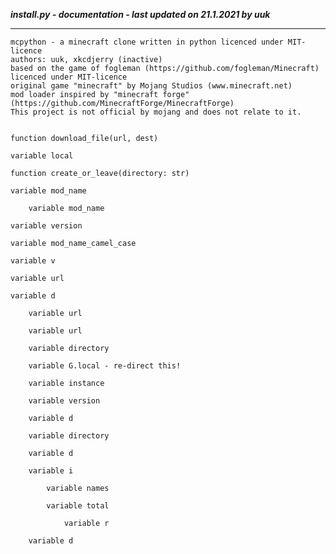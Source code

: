***install.py - documentation - last updated on 21.1.2021 by uuk***
___

    mcpython - a minecraft clone written in python licenced under MIT-licence
    authors: uuk, xkcdjerry (inactive)
    based on the game of fogleman (https://github.com/fogleman/Minecraft) licenced under MIT-licence
    original game "minecraft" by Mojang Studios (www.minecraft.net)
    mod loader inspired by "minecraft forge" (https://github.com/MinecraftForge/MinecraftForge)
    This project is not official by mojang and does not relate to it.


    function download_file(url, dest)

    variable local

    function create_or_leave(directory: str)

    variable mod_name

        variable mod_name

    variable version

    variable mod_name_camel_case

    variable v

    variable url

    variable d

        variable url

        variable url

        variable directory

        variable G.local - re-direct this!

        variable instance

        variable version

        variable d

        variable directory

        variable d

        variable i

            variable names

            variable total

                variable r

        variable d
